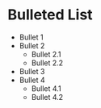 # Bulleted List

* Bullet 1
* Bullet 2
    * Bullet 2.1
    * Bullet 2.2
* Bullet 3
* Bullet 4
    * Bullet 4.1
    * Bullet 4.2
